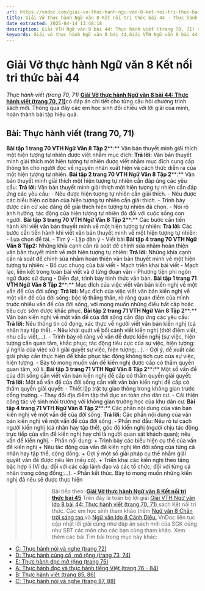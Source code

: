 ```yaml
---
url: https://vndoc.com/giai-vo-thuc-hanh-ngu-van-8-ket-noi-tri-thuc-bai-44-319977
title: Giải Vở thực hành Ngữ văn 8 Kết nối tri thức bài 44 - Thực hành viết (trang 70, 71) - VnDoc.com
date_extracted: 2025-04-14 13:48:18
description: Giải VTH Ngữ văn 8 bài 44: Thực hành viết (trang 70, 71) sách Kết nối tri thức có đáp án chi tiết cho các bạn cùng tham khảo.
keywords: Giải vở thực hành Ngữ văn 8 bài 44,Giải VTH Ngữ văn 8 bài 44 Kết nối tri thức,Giải vở thực hành Ngữ văn KNTT lớp 8,Ngữ văn lớp 8,Ngữ văn lớp 8 Kết nối tri thức,giải vở thực hành Ngữ văn lớp 8,bài Thực hành viết (trang 70,71)
---
```


# Giải Vở thực hành Ngữ văn 8 Kết nối tri thức bài 44
 _Thực hành viết \(trang 70, 71\)_
[**Giải Vở thực hành Ngữ văn 8 bài 44: Thực hành viết \(trang 70, 71\)**](<https://vndoc.com/giai-vo-thuc-hanh-ngu-van-8-ket-noi-tri-thuc-bai-44-319977>)có đáp án chi tiết cho từng câu hỏi chương trình sách mới. Thông qua đây các em học sinh đối chiếu với lời giải của mình, hoàn thành bài tập hiệu quả.
## Bài: **Thực hành viết \(trang 70, 71\)**
**Bài tập 1 trang 70 VTH Ngữ Văn 8 Tập 2****:** Văn bản thuyết minh giải thích một hiện tượng tự nhiên được viết nhằm mục đích:
**Trả lời:**
Văn bản thuyết minh giải thích một hiện tượng tự nhiên được viết nhằm mục đích cung cấp thông tin cho người đọc về nguyên nhân xuất hiện và cách thức diễn ra của một hiện tượng tự nhiên.
**Bài tập 2 trang 70 VTH Ngữ Văn 8 Tập 2****:** Văn bản thuyết minh giải thích một hiện tượng tự nhiên cần đáp ứng các yêu cầu:
**Trả lời:**
Văn bản thuyết minh giải thích một hiện tượng tự nhiên cần đáp ứng các yêu cầu:
\- Nêu được hiện tượng tự nhiên cần giải thích.
\- Nêu được các biểu hiện cơ bản của hiện tượng tự nhiên cần giải thích.
\- Trình bày được căn cứ xác đáng để giải thích hiện tượng tự nhiên đã chọn.
\- Nói rõ ảnh hưởng, tác động của hiện tượng tự nhiên đó đối với cuộc sống con người.
**Bài tập 3 trang 70 VTH Ngữ Văn 8 Tập 2****:** Các bước cần tiến hành khi viết văn bản thuyết minh về một hiện tượng tự nhiên:
**Trả lời:**
Các bước cần tiến hành khi viết văn bản thuyết minh về một hiện tượng tự nhiên:
\- Lựa chọn đề tài.
\- Tìm ý
\- Lập dàn ý
\- Viết bài
**Bài tập 4 trang 70 VTH Ngữ Văn 8 Tập****2****:** Những khía cạnh cần rà soát để chỉnh sửa nhằm hoàn thiện văn bản thuyết minh về một hiện tượng tự nhiên:
**Trả lời:**
Những khía cạnh cần rà soát để chỉnh sửa nhằm hoàn thiện văn bản thuyết minh về một hiện tượng tự nhiên:
\- Bố cục chung của bài viết
\- Mạch triển khai bài viết
\- Mạch lạc, liên kết trong toàn bài viết và ở từng đoạn văn
\- Phương tiện phi ngôn ngữ được sử dụng
\- Diễn đạt, trình bày hình thức văn bản.
**Bài tập 1 trang 71 VTH Ngữ Văn 8 Tập 2****:** Mục đích của việc viết văn bản kiến nghị về một vấn đề của đời sống:
**Trả lời:**
Mục đích của việc viết văn bản kiến nghị về một vấn đề của đời sống: bộc lộ thẳng thắn, rõ ràng quan điểm của mình trước nhiều vấn đề của đời sống, với mong muốn những điều bất cập hoặc tiêu cực sớm được khắc phục.
**Bài tập 2 trang 71 VTH Ngữ Văn 8 Tập 2****:** Văn bản kiến nghị về một vấn đề của đời sống cần đáp ứng các yêu cầu:
**Trả lời:**
Nêu thông tin cô đọng, xác thực về người viết văn bản kiến nghị \(cá nhân hay tập thể\).
\- Nêu khái quát về bối cảnh viết kiến nghị \(thời điểm viết, nhu cầu viết,...\).
\- Trình bày rõ ràng về vấn đề được kiến nghị \(sự việc, hiện tượng cần quan tâm, khắc phục; tác động tiêu cực của sự việc, hiện tượng: ý nghĩa của việc xử lí giải quyết sự việc, hiện tượng;...\).
\- Gợi ý, đề xuất các giải pháp cần thực hiện để khắc phục tác động không tích cực của sự việc, hiện tượng.
\- Bày tỏ mong muốn vấn đề kiến nghị được cấp có thẩm quyền quan tâm, xử lí.
**Bài tập 3 trang 71 VTH Ngữ Văn 8 Tập 2****:** Một số vấn đề của đời sống cần viết văn bản kiến nghị để cấp có thẩm quyền giải quyết:
**Trả lời:**
Một số vấn đề của đời sống cần viết văn bản kiến nghị để cấp có thẩm quyền giải quyết:
\- Thiết lập trật tự giao thông trong không gian trước cổng trường.
\- Thay đổi địa điểm tập thể dục an toàn cho dân cư.
\- Cải thiện công tác vệ sinh môi trường với không gian trường học của khu dân cư.
**Bài tập 4 trang 71 VTH Ngữ Văn 8 Tập 2****:** Các phần nội dung của văn bản kiến nghị về một vấn đề của đời sống:
**Trả lời:**
Các phần nội dung của văn bản kiến nghị về một vấn đề của đời sống:
\- Phần mở đầu: Nêu rõ tư cách người kiến nghị \(cá nhân hay tập thể\), góc độ kiến nghị \(người chịu tác động trực tiếp của vấn đề kiến nghị hay chỉ là người quan sát khách quan\); nêu vấn đề kiến nghị.
\- Phần nội dung:
\+ Trình bày các biểu hiện cụ thể của vấn đề kiến nghị
\+ Nêu tác động của vấn đề kiến nghị lên đời sống của từng cá nhân hay tập thể, cộng đồng.
\+ Gợi ý một số giải pháp cụ thể nhằm giải quyết vấn đề được nêu lên \(nếu có\).
\+ Triển khai các kiến nghị theo tầng bậc hợp lí \(Ví dụ: đối với các cấp lãnh đạo và các tổ chức; đối với từng cá nhân trong cộng đồng;...\).
\- Phần kết thúc. Bày tỏ mong muốn những kiến nghị đã nêu sẽ được thực hiện
>>> Bài tiếp theo: [**Giải Vở thực hành Ngữ văn 8 Kết nối tri thức bài 45**](<https://vndoc.com/giai-vo-thuc-hanh-ngu-van-8-ket-noi-tri-thuc-bai-45-319978>)
Trên đây là toàn bộ lời giải [Giải VTH Ngữ văn lớp 8 bài 44: Thực hành viết \(trang 70, 71\) ](<https://vndoc.com/giai-vo-thuc-hanh-ngu-van-8-ket-noi-tri-thuc-bai-44-319977>)sách Kết nối tri thức. Các em học sinh tham khảo thêm [Ngữ văn 8 Chân trời sáng tạo ](<https://vndoc.com/ngu-van-8-chan-troi-sang-tao>)và [Ngữ văn lớp 8 Cánh Diều.](<https://vndoc.com/ngu-van-8-canh-dieu>) VnDoc liên tục cập nhật lời giải cũng như đáp án sách mới của SGK cũng như SBT các môn cho các bạn cùng tham khảo.
Xem thêm các bài Tìm bài trong mục này khác:
  * [C: Thực hành nói và nghe \(trang 72\)](</giai-vo-thuc-hanh-ngu-van-8-ket-noi-tri-thuc-bai-45-319978>)
  * [D: Thực hành củng cố, mở rộng \(trang 73, 74\)](</giai-vo-thuc-hanh-ngu-van-8-ket-noi-tri-thuc-bai-46-319979>)
  * [E: Thực hành đọc mở rộng \(trang 75\)](</giai-vo-thuc-hanh-ngu-van-8-ket-noi-tri-thuc-bai-47-319983>)
  * [A: Thực hành đọc và thực hành tiếng Việt \(trang 76 - 84\)](</giai-vo-thuc-hanh-ngu-van-8-ket-noi-tri-thuc-bai-48-319984>)
  * [B: Thực hành viết \(trang 85, 86\)](</giai-vo-thuc-hanh-ngu-van-8-ket-noi-tri-thuc-bai-49-319985>)
  * [C: Thực hành nói và nghe \(trang 87, 88\)](</giai-vo-thuc-hanh-ngu-van-8-ket-noi-tri-thuc-bai-50-319986>)


